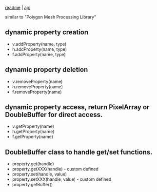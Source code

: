 [readme](../README.md) | [api](api.md)

similar to "Polygon Mesh Processing Library"

## dynamic property creation
- v.addProperty(name, type)
- h.addProperty(name, type)
- f.addProperty(name, type)

## dynamic property deletion
- v.removeProperty(name)
- h.removeProperty(name)
- f.removeProperty(name)

## dynamic property access, return PixelArray or DoubleBuffer for direct access.
- v.getProperty(name)
- h.getProperty(name)
- f.getProperty(name)

## DoubleBuffer class to handle get/set functions.
- property.get(handle)
- property.getXXX(handle) - custom defined
- property.set(handle, value)
- property.setXXX(handle, value) - custom defined
- property.getBuffer()